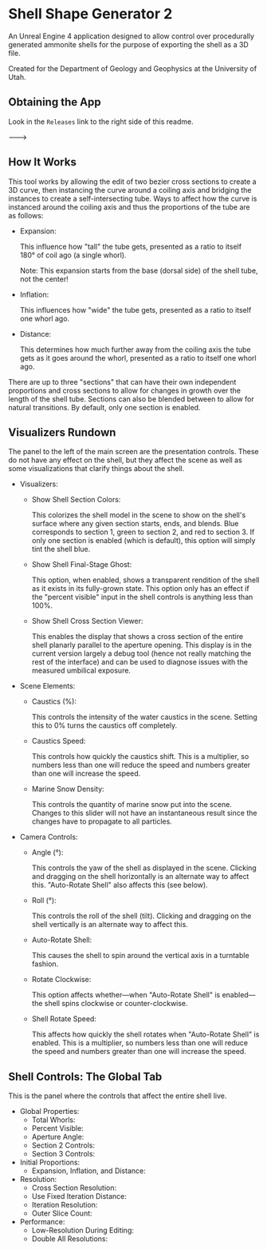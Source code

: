 # Shell Shape Generator 2

An Unreal Engine 4 application designed to allow control over procedurally generated ammonite shells for the purpose of exporting the shell as a 3D file. 

Created for the Department of Geology and Geophysics at the University of Utah. 

## Obtaining the App

Look in the `Releases` link to the right side of this readme. 

---> 

## How It Works 

This tool works by allowing the edit of two bezier cross sections to create a 3D curve, then instancing the curve around a coiling axis and bridging the instances to create a self-intersecting tube. Ways to affect how the curve is instanced around the coiling axis and thus the proportions of the tube are as follows: 

- Expansion:

    This influence how "tall" the tube gets, presented as a ratio to itself 180° of coil ago (a single whorl).
  
    Note: This expansion starts from the base (dorsal side) of the shell tube, not the center! 

- Inflation:

    This influences how "wide" the tube gets, presented as a ratio to itself one whorl ago. 

- Distance: 

    This determines how much further away from the coiling axis the tube gets as it goes around the whorl, presented as a ratio to itself one whorl ago.

There are up to three "sections" that can have their own independent proportions and cross sections to allow for changes in growth over the length of the shell tube. Sections can also be blended between to allow for natural transitions. By default, only one section is enabled. 

## Visualizers Rundown

The panel to the left of the main screen are the presentation controls. These do not have any effect on the shell, but they affect the scene as well as some visualizations that clarify things about the shell. 

- Visualizers:
  - Show Shell Section Colors:

      This colorizes the shell model in the scene to show on the shell's surface where any given section starts, ends, and blends. Blue corresponds to section 1, green to section 2, and red to section 3. If only one section is enabled (which is default), this option will simply tint the shell blue.

  - Show Shell Final-Stage Ghost:

      This option, when enabled, shows a transparent rendition of the shell as it exists in its fully-grown state. This option only has an effect if the "percent visible" input in the shell controls is anything less than 100%.

  - Show Shell Cross Section Viewer:

      This enables the display that shows a cross section of the entire shell planarly parallel to the aperture opening. This display is in the current version largely a debug tool (hence not really matching the rest of the interface) and can be used to diagnose issues with the measured umbilical exposure.

- Scene Elements:
  - Caustics (%):

      This controls the intensity of the water caustics in the scene. Setting this to 0% turns the caustics off completely. 

  - Caustics Speed:

      This controls how quickly the caustics shift. This is a multiplier, so numbers less than one will reduce the speed and numbers greater than one will increase the speed. 

  - Marine Snow Density:

      This controls the quantity of marine snow put into the scene. Changes to this slider will not have an instantaneous result since the changes have to propagate to all particles. 

- Camera Controls:
  - Angle (°):

      This controls the yaw of the shell as displayed in the scene. Clicking and dragging on the shell horizontally is an alternate way to affect this. "Auto-Rotate Shell" also affects this (see below).

  - Roll (°):

      This controls the roll of the shell (tilt). Clicking and dragging on the shell vertically is an alternate way to affect this.

  - Auto-Rotate Shell:

      This causes the shell to spin around the vertical axis in a turntable fashion.
    
  - Rotate Clockwise:

      This option affects whether—when "Auto-Rotate Shell" is enabled—the shell spins clockwise or counter-clockwise.
    
  - Shell Rotate Speed:

      This affects how quickly the shell rotates when "Auto-Rotate Shell" is enabled. This is a multiplier, so numbers less than one will reduce the speed and numbers greater than one will increase the speed. 

## Shell Controls: The Global Tab 

This is the panel where the controls that affect the entire shell live. 

- Global Properties: 
  - Total Whorls:
  - Percent Visible:
  - Aperture Angle: 
  - Section 2 Controls: 
  - Section 3 Controls:
- Initial Proportions:
  - Expansion, Inflation, and Distance: 
- Resolution:
  - Cross Section Resolution: 
  - Use Fixed Iteration Distance:
  - Iteration Resolution:
  - Outer Slice Count: 
- Performance:
  - Low-Resolution During Editing:
  - Double All Resolutions: 

